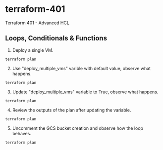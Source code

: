 # terraform-401
Terraform 401 - Advanced HCL

## Loops, Conditionals & Functions
1. Deploy a single VM. 
```
terraform plan
```

2. Use "deploy_multiple_vms" varible with default value, observe what happens.
```
terraform plan
```

3. Update "deploy_multiple_vms" variable to True, observe what happens.
```
terraform plan
```

4. Review the outputs of the plan after updating the variable.
```
terraform plan
```

5. Uncomment the GCS bucket creation and observe how the loop behaves.
```
terraform plan
```

